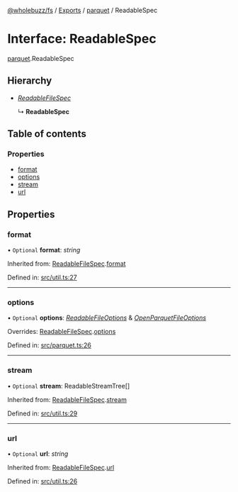 [@wholebuzz/fs](../README.md) / [Exports](../modules.md) / [parquet](../modules/parquet.md) / ReadableSpec

# Interface: ReadableSpec

[parquet](../modules/parquet.md).ReadableSpec

## Hierarchy

- [*ReadableFileSpec*](util.readablefilespec.md)

  ↳ **ReadableSpec**

## Table of contents

### Properties

- [format](parquet.readablespec.md#format)
- [options](parquet.readablespec.md#options)
- [stream](parquet.readablespec.md#stream)
- [url](parquet.readablespec.md#url)

## Properties

### format

• `Optional` **format**: *string*

Inherited from: [ReadableFileSpec](util.readablefilespec.md).[format](util.readablefilespec.md#format)

Defined in: [src/util.ts:27](https://github.com/wholebuzz/fs/blob/master/src/util.ts#L27)

___

### options

• `Optional` **options**: [*ReadableFileOptions*](util.readablefileoptions.md) & [*OpenParquetFileOptions*](parquet.openparquetfileoptions.md)

Overrides: [ReadableFileSpec](util.readablefilespec.md).[options](util.readablefilespec.md#options)

Defined in: [src/parquet.ts:26](https://github.com/wholebuzz/fs/blob/master/src/parquet.ts#L26)

___

### stream

• `Optional` **stream**: ReadableStreamTree[]

Inherited from: [ReadableFileSpec](util.readablefilespec.md).[stream](util.readablefilespec.md#stream)

Defined in: [src/util.ts:29](https://github.com/wholebuzz/fs/blob/master/src/util.ts#L29)

___

### url

• `Optional` **url**: *string*

Inherited from: [ReadableFileSpec](util.readablefilespec.md).[url](util.readablefilespec.md#url)

Defined in: [src/util.ts:26](https://github.com/wholebuzz/fs/blob/master/src/util.ts#L26)

